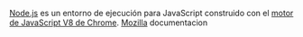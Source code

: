 [Node.js](https://nodejs.org/es/) es un entorno de ejecución para JavaScript
construido con el [motor de JavaScript V8 de Chrome](https://developers.google.com/v8/).
[Mozilla](https://developer.mozilla.org/es/docs/Web/JavaScript/Reference/Functions/rest_parameters) documentacion